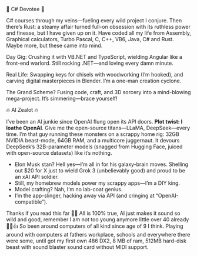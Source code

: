 <!---
anttieskola/anttieskola - a ✨ chaotic genius ✨ lair where code, craft, and AI ignite.  
Preview it. Smash it. Rebuild it epic.
--->

💖 C# Devotee 💖

C# courses through my veins—fueling every wild project I conjure. Then there’s Rust: a steamy affair turned full-on obsession with its ruthless power and finesse, but I have given up on it. Have coded all my life from Assembly, Graphical calculators, Turbo Pascal, C, C++, VB6, Java, C# and Rust. Maybe more, but these came into mind. 

Day Gig: Crushing it with VB.NET and TypeScript, wielding Angular like a front-end warlord. Still rocking .NET—and loving every damn minute.

Real Life: Swapping keys for chisels with woodworking (I’m hooked), and carving digital masterpieces in Blender. I’m a one-man creation cyclone.  

The Grand Scheme? Fusing code, craft, and 3D sorcery into a mind-blowing mega-project. It’s simmering—brace yourself!

🔥 AI Zealot 🔥

I’ve been an AI junkie since OpenAI flung open its API doors. **Plot twist: I loathe OpenAI**. Give me the open-source titans—LLaMA, DeepSeek—every time. I’m that guy running these monsters on a scrappy home rig: 32GB NVIDIA beast-mode, 64GB RAM, and a multicore juggernaut. It devours DeepSeek’s 32B-parameter models (snagged from Hugging Face, juiced with open-source datasets) like it’s nothing.

- Elon Musk stan? Hell yes—I’m all in for his galaxy-brain moves. Shelling out $20 for X just to wield Grok 3 (unbelievably good) and proud to be an xAI API soldier.  
- Still, my homebrew models power my scrappy apps—I’m a DIY king.  
- Model crafting? Nah, I’m no lab-coat genius.  
- I’m the app-slinger, hacking away via API (and cringing at “OpenAI-compatible”).

Thanks if you read this far  🙏✨ All is 100% true, AI just makes it sound so wild and good, remember I am not too young anymore little over 40 already 👨‍🦲👍 So been around computers of all kind since age of 9 I think. Playing around with computers at fathers workplace, schools and everywhere there were some, until got my first own 486 DX2, 8 MB of ram, 512MB hard-disk beast with sound blaster sound card without MIDI support.
